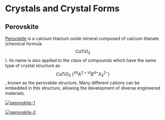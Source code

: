 # Crystals and Crystal Forms

## Perovskite

[Perovskite](https://en.wikipedia.org/wiki/Perovskite) is a calcium titanium oxide mineral composed of calcium titanate (chemical formula $$CaTiO_3$$). Its name is also applied to the class of compounds which have the same type of crystal structure as $$CaTiO_3\ (^{XII}A^{2+VI}B^{4+}X^{2−}_3)$$, known as the perovskite structure. Many different cations can be embedded in this structure, allowing the development of diverse engineered materials.

[![perovskite-1](https://github.com/newell/newell.github.io/assets/4163356/facaede8-04ca-4d32-a4a7-0d029ba7eb18)](https://github.com/newell/newell.github.io/assets/4163356/facaede8-04ca-4d32-a4a7-0d029ba7eb18)

[![perovskite-2](https://github.com/newell/newell.github.io/assets/4163356/743b531f-d176-408a-9705-d041874fb10d)](https://github.com/newell/newell.github.io/assets/4163356/743b531f-d176-408a-9705-d041874fb10d)
